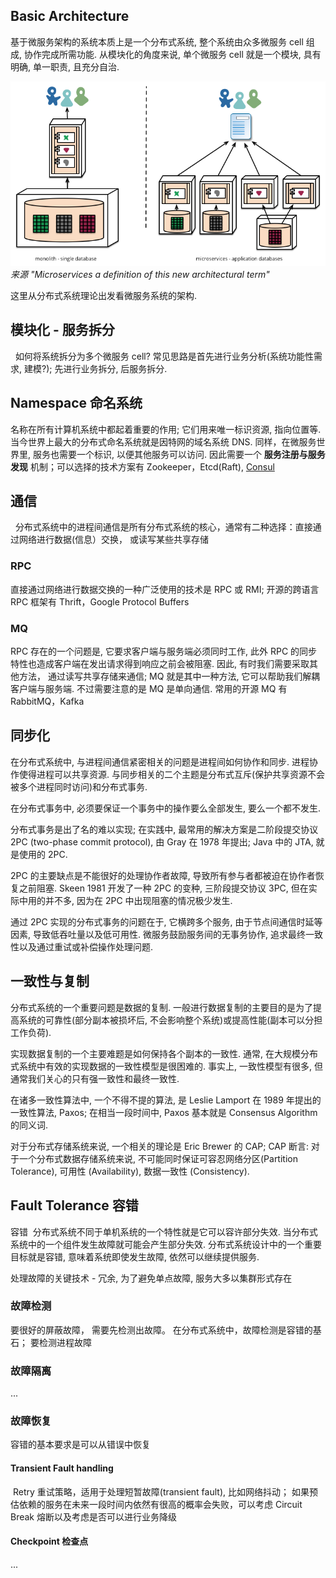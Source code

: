 Basic Architecture
---

基于微服务架构的系统本质上是一个分布式系统, 整个系统由众多微服务 cell 组成, 协作完成所需功能. 从模块化的角度来说, 单个微服务 cell 就是一个模块, 具有明确, 单一职责, 且充分自治.   


![monolith vs microservice](../images/monolith_microservices.png)
*来源 "Microservices a definition of this new architectural term"*


这里从分布式系统理论出发看微服务系统的架构.


## 模块化 - 服务拆分

  如何将系统拆分为多个微服务 cell? 常见思路是首先进行业务分析(系统功能性需求, 建模?); 先进行业务拆分, 后服务拆分.   


## Namespace 命名系统  

名称在所有计算机系统中都起着重要的作用; 它们用来唯一标识资源, 指向位置等. 当今世界上最大的分布式命名系统就是因特网的域名系统 DNS. 同样，在微服务世界里, 服务也需要一个标识, 以便其他服务可以访问. 因此需要一个 **服务注册与服务发现** 机制；可以选择的技术方案有 Zookeeper，Etcd(Raft), [Consul](https://www.consul.io/)


## 通信

  分布式系统中的进程间通信是所有分布式系统的核心，通常有二种选择：直接通过网络进行数据(信息）交换， 或读写某些共享存储   

### RPC  

直接通过网络进行数据交换的一种广泛使用的技术是 RPC 或 RMI; 开源的跨语言 RPC 框架有 Thrift，Google Protocol Buffers   


### MQ  

RPC 存在的一个问题是, 它要求客户端与服务端必须同时工作, 此外 RPC 的同步特性也造成客户端在发出请求得到响应之前会被阻塞. 因此, 有时我们需要采取其他方法， 通过读写共享存储来通信; MQ 就是其中一种方法, 它可以帮助我们解耦客户端与服务端. 不过需要注意的是 MQ 是单向通信. 常用的开源 MQ 有 RabbitMQ，Kafka   


## 同步化

在分布式系统中, 与进程间通信紧密相关的问题是进程间如何协作和同步. 进程协作使得进程可以共享资源. 与同步相关的二个主题是分布式互斥(保护共享资源不会被多个进程同时访问)和分布式事务.

在分布式事务中, 必须要保证一个事务中的操作要么全部发生, 要么一个都不发生.

分布式事务是出了名的难以实现; 在实践中, 最常用的解决方案是二阶段提交协议 2PC (two-phase commit protocol), 由 Gray 在 1978 年提出; Java 中的 JTA, 就是使用的 2PC.


2PC 的主要缺点是不能很好的处理协作者故障, 导致所有参与者都被迫在协作者恢复之前阻塞. Skeen 1981 开发了一种 2PC 的变种, 三阶段提交协议 3PC, 但在实际中用的并不多, 因为在 2PC 中出现阻塞的情况极少发生.


通过 2PC 实现的分布式事务的问题在于, 它横跨多个服务, 由于节点间通信时延等因素, 导致低吞吐量以及低可用性. 微服务鼓励服务间的无事务协作, 追求最终一致性以及通过重试或补偿操作处理问题.


## 一致性与复制

分布式系统的一个重要问题是数据的复制. 一般进行数据复制的主要目的是为了提高系统的可靠性(部分副本被损坏后, 不会影响整个系统)或提高性能(副本可以分担工作负荷).

实现数据复制的一个主要难题是如何保持各个副本的一致性. 通常, 在大规模分布式系统中有效的实现数据的一致性模型是很困难的. 事实上, 一致性模型有很多, 但通常我们关心的只有强一致性和最终一致性.

在诸多一致性算法中, 一个不得不提的算法, 是 Leslie Lamport 在 1989 年提出的一致性算法, Paxos; 在相当一段时间中, Paxos 基本就是 Consensus Algorithm 的同义词.


对于分布式存储系统来说, 一个相关的理论是 Eric Brewer 的 CAP; CAP 断言: 对于一个分布式数据存储系统来说, 不可能同时保证可容忍网络分区(Partition Tolerance), 可用性 (Availability), 数据一致性 (Consistency).


## Fault Tolerance 容错

容错  分布式系统不同于单机系统的一个特性就是它可以容许部分失效. 当分布式系统中的一个组件发生故障就可能会产生部分失效. 分布式系统设计中的一个重要目标就是容错, 意味着系统即使发生故障, 依然可以继续提供服务.  

处理故障的关键技术 - 冗余, 为了避免单点故障, 服务大多以集群形式存在  


### 故障检测

要很好的屏蔽故障， 需要先检测出故障。 在分布式系统中，故障检测是容错的基石； 要检测进程故障


### 故障隔离 
...   


### 故障恢复

容错的基本要求是可以从错误中恢复

#### Transient Fault handling 

 Retry 重试策略，适用于处理短暂故障(transient fault), 比如网络抖动； 如果预估依赖的服务在未来一段时间内依然有很高的概率会失败，可以考虑 Circuit Break 熔断以及考虑是否可以进行业务降级


#### Checkpoint 检查点
...
